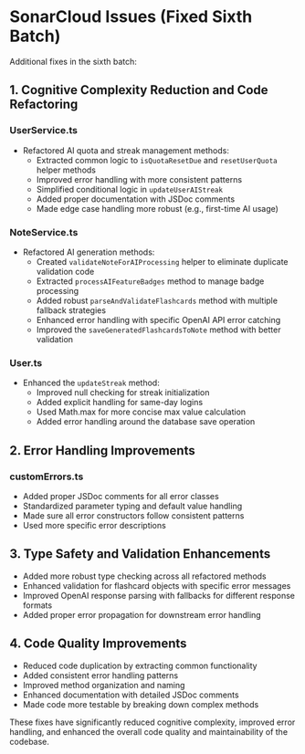 # SonarCloud Issues (Fixed Sixth Batch)

Additional fixes in the sixth batch:

## 1. Cognitive Complexity Reduction and Code Refactoring

### UserService.ts
- Refactored AI quota and streak management methods:
  - Extracted common logic to `isQuotaResetDue` and `resetUserQuota` helper methods
  - Improved error handling with more consistent patterns
  - Simplified conditional logic in `updateUserAIStreak`
  - Added proper documentation with JSDoc comments
  - Made edge case handling more robust (e.g., first-time AI usage)

### NoteService.ts
- Refactored AI generation methods:
  - Created `validateNoteForAIProcessing` helper to eliminate duplicate validation code
  - Extracted `processAIFeatureBadges` method to manage badge processing
  - Added robust `parseAndValidateFlashcards` method with multiple fallback strategies
  - Enhanced error handling with specific OpenAI API error catching
  - Improved the `saveGeneratedFlashcardsToNote` method with better validation

### User.ts
- Enhanced the `updateStreak` method:
  - Improved null checking for streak initialization
  - Added explicit handling for same-day logins
  - Used Math.max for more concise max value calculation
  - Added error handling around the database save operation

## 2. Error Handling Improvements

### customErrors.ts
- Added proper JSDoc comments for all error classes
- Standardized parameter typing and default value handling
- Made sure all error constructors follow consistent patterns
- Used more specific error descriptions

## 3. Type Safety and Validation Enhancements

- Added more robust type checking across all refactored methods
- Enhanced validation for flashcard objects with specific error messages
- Improved OpenAI response parsing with fallbacks for different response formats
- Added proper error propagation for downstream error handling

## 4. Code Quality Improvements

- Reduced code duplication by extracting common functionality
- Added consistent error handling patterns
- Improved method organization and naming
- Enhanced documentation with detailed JSDoc comments
- Made code more testable by breaking down complex methods

These fixes have significantly reduced cognitive complexity, improved error handling, and enhanced the overall code quality and maintainability of the codebase. 